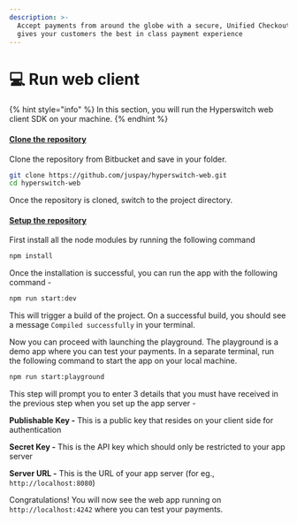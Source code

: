 ```yaml
---
description: >-
  Accept payments from around the globe with a secure, Unified Checkout that
  gives your customers the best in class payment experience
---
```


# 💻 Run web client

{% hint style="info" %}
In this section, you will run the Hyperswitch web client SDK on your machine.&#x20;
{% endhint %}

#### [Clone the repository](https://github.com/juspay/hyperswitch-web/tree/main#clone-the-repository) <a href="#user-content-clone-the-repository" id="user-content-clone-the-repository"></a>

Clone the repository from Bitbucket and save in your folder.

```bash
git clone https://github.com/juspay/hyperswitch-web.git
cd hyperswitch-web
```

Once the repository is cloned, switch to the project directory.

#### [Setup the repository](https://github.com/juspay/hyperswitch-web/tree/main#setup-the-repository) <a href="#user-content-setup-the-repository" id="user-content-setup-the-repository"></a>

First install all the node modules by running the following command

```bash
npm install
```

Once the installation is successful, you can run the app with the following command -&#x20;

```bash
npm run start:dev
```

This will trigger a build of the project. On a successful build, you should see a message `Compiled successfully` in your terminal.&#x20;

Now you can proceed with launching the playground. The playground is a demo app where you can test your payments. In a separate terminal, run the following command to start the app on your local machine.

```bash
npm run start:playground
```

This step will prompt you to enter 3 details that you must have received in the previous step when you set up the app server -&#x20;

**Publishable Key -** This is a public key that resides on your client side for authentication

**Secret Key -** This is the API key which should only be restricted to your app server

**Server URL -** This is the URL of your app server (for eg., `http://localhost:8080`)



Congratulations! You will now see the web app running on `http://localhost:4242` where you can test your payments.

